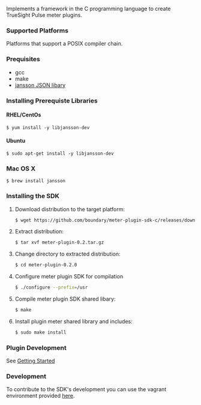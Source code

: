 Implements a framework in the C programming language to create TrueSight Pulse meter plugins.

### Supported Platforms

Platforms that support a POSIX compiler chain.

### Prequisites

- gcc
- make
- [jansson JSON libary](http://www.digip.org/jansson/)

### Installing Prerequiste Libraries

#### RHEL/CentOs

```
$ yum install -y libjansson-dev
``` 

#### Ubuntu

```
$ sudo apt-get install -y libjansson-dev
``` 

### Mac OS X

```
$ brew install jansson 
```

### Installing the SDK

1. Download distribution to the target platform:

    ```bash
    $ wget https://github.com/boundary/meter-plugin-sdk-c/releases/download/v0.1.0/meter-plugin-0.2.0.tar.gz
    ```
2. Extract distribution:

   ```bash
   $ tar xvf meter-plugin-0.2.tar.gz
   ```

3. Change directory to extracted distribution:

   ```bash
   $ cd meter-plugin-0.2.0
   ```

4. Configure meter plugin SDK for compilation

   ```bash
   $ ./configure --prefix=/usr
   ```

5. Compile meter plugin SDK shared libary:

   ```bash
   $ make
   ```

6. Install plugin meter shared library and includes:

   ```bash
   $ sudo make install
   ```

### Plugin Development

See [Getting Started](getting_started.md)

### Development

To contribute to the SDK's development you can use the vagrant environment provided [here](https://github.com/boundary/vagrant-plugin-c).

